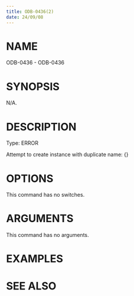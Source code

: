 ```yaml
---
title: ODB-0436(2)
date: 24/09/08
---
```


# NAME

ODB-0436 - ODB-0436

# SYNOPSIS

N/A.

# DESCRIPTION

Type: ERROR

Attempt to create instance with duplicate name: {}

# OPTIONS

This command has no switches.

# ARGUMENTS

This command has no arguments.

# EXAMPLES

# SEE ALSO
